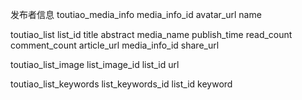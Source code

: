 发布者信息
toutiao_media_info
	media_info_id
	avatar_url
	name


toutiao_list
	list_id
	title
	abstract
	media_name
	publish_time
	read_count
	comment_count
	article_url
	media_info_id
	share_url


toutiao_list_image
	list_image_id
	list_id
	url



toutiao_list_keywords
	list_keywords_id
	list_id
	keyword


